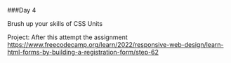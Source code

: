 ###Day 4

Brush up your skills of CSS Units

    
Project:
After this attempt the assignment https://www.freecodecamp.org/learn/2022/responsive-web-design/learn-html-forms-by-building-a-registration-form/step-62
